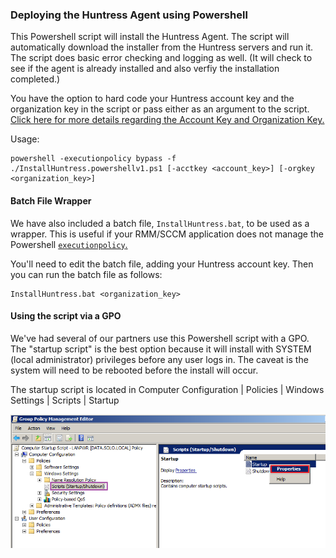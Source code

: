 ### Deploying the Huntress Agent using Powershell

This Powershell script will install the Huntress Agent. The script will automatically download the installer from the Huntress servers and run it. The script does basic error checking and logging as well. (It will check to see if the agent is already installed and also verfiy the installation completed.)

You have the option to hard code your Huntress account key and the organization key in the script or pass either as an argument to the script. [Click here for more details regarding the Account Key and Organization Key.](https://support.huntress.io/article/7-using-account-and-organization-keys)

Usage:
```
powershell -executionpolicy bypass -f ./InstallHuntress.powershellv1.ps1 [-acctkey <account_key>] [-orgkey <organization_key>]
```
#### Batch File Wrapper

We have also included a batch file, `InstallHuntress.bat`, to be used as a wrapper. This is useful if your RMM/SCCM application does not manage the Powershell [`executionpolicy`.](https://docs.microsoft.com/en-us/powershell/module/microsoft.powershell.security/set-executionpolicy?view=powershell-3.0)

You'll need to edit the batch file, adding your Huntress account key. Then you can run the batch file as follows:

```
InstallHuntress.bat <organization_key>
```

#### Using the script via a GPO

We've had several of our partners use this Powershell script with a GPO. The "startup script" is the best option because it will install with SYSTEM (local administrator) privileges before any user logs in. The caveat is the system will need to be rebooted before the install will occur.

The startup script is located in Computer Configuration | Policies | Windows Settings | Scripts | Startup

<img src="gpo_startup.png" border="0" alt="GPO">
